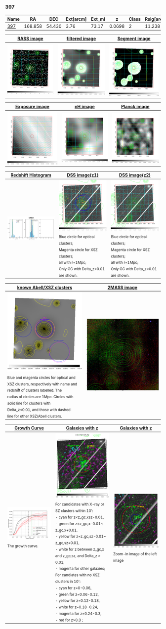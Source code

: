 <div STYLE="page-break-after: always;"></div>

### 397

|Name          |RA          |DEC      | Ext[arcm] | Ext_ml | z    | Class| Rsig[arcmin] | CRsig[c/s] | CR500[c/s] | R500[Mpc] |L500[erg/s]|F500[erg/s/cm^2]| M500[Msun]|Tx[keV]|beta|GC(XSZ,Delta_z<0.01)| GC(OPT,Delta_z<0.01)|GC|alias|
|--------------|------------|------------|---|---|-----------|--------|------|------|----|----|----|----|----|----|----|----|----|----|---|
|[397](script/397.md)     | 168.858       | 54.430       | 3.76    | 73.17   | 0.0698 | 2   | 11.238 |0.162 |0.157 |0.730 |3.647e+43 |3.078e-12 |1.182e+14 |2.426 |0.835 |SPI, |Wen, N, |SPI, |k460|

|[RASS image](../image/397/397_img.pdf)|[filtered image](../image/397/397_fil.pdf)|[Segment image](../image/397/397_seg.pdf)|
|-------------------|--------------------|-------------------|
| <img src="../image/397/397_img.png" width="300">  | <img src="../image/397/397_fil.png" width="300">   | <img src="../image/397/397_seg.png" width="300">  |

|[Exposure image](../image/397/397_mex.pdf)| [nH image](../image/397/397_nh.pdf)| [Planck image](../image/397/397_p.pdf)|
|-------------------|--------------------|-------------------|
|<img src="../image/397/397_mex.png" width="300">   | <img src="../image/397/397_nh.png" width="300">    | <img src="../image/397/397_p.png" width="300"> |

|[Redshift Histogram](../image/397/397_zg.pdf) | [DSS image(z1)](../image/397/397_dss_z1.pdf)      |  [DSS image(z2)](../image/397/397_dss_z2.pdf)    |
|-------------------|--------------------|-------------------|
|<img src="../image/397/397_zg.png" width="300"> |<img src="../image/397/397_dss_z1.png" width="300"> <sub><br>Blue circle for optical clusters; <br>Magenta circle for XSZ clusters; <br>all with r=1Mpc; <br>Only GC with Delta_z<0.01 are shown. </sub>| <img src="../image/397/397_dss_z2.png" width="300"><sub><br>Blue circle for optical clusters; <br>Magenta circle for XSZ clusters; <br>all with r=1Mpc; <br>Only GC with Delta_z<0.01 are shown. </sub> |

|[known Abell/XSZ clusters](../image/397/397_m.pdf) | [2MASS image](../image/397/397_2mass.pdf)      |
|-------------------|-------------------|
|<img src=../image/397/397_m.png width="300"> <sub><br>Blue and magenta circles for optical and <br>XSZ clusters, respectively with name and <br>redshift of clusters labelled. The <br>radius of circles are 1Mpc. Circles with <br>solid line for clusters with <br>Delta_z<0.01, and those with dashed <br>line for other XSZ/Abell clusters.        </sub>|<img src="../image/397/397_2mass.png" width="300">  |

|[Growth Curve](../image/397/397_gca_all.png) |[Galaxies with z](../image/397/397_opt_ned.pdf) |[Galaxies with z](../image/397/397_opt_ned_zoom.pdf) |
|-------------------|-------------------|-------------------|
| <img src="../image/397/397_gca_all.png" width="300"> <sub><br>The growth curve.</sub>| <img src=../image/397/397_opt_ned.png width="300"> <br><sub> For candidates with X-ray or SZ clusters within 10': <br> - cyan for z<z_gc,xsz-0.01, <br> - green for z=z_gc,x-0.01~ z_gc,x+0.01, <br> - yellow for z=z_gc,sz-0.01~ z_gc,sz+0.01, <br> - white for z between z_gc,x and z_gc,sz, and Delta_z > 0.01, <br> - magenta for other galaxies; <br>For candiates with no XSZ clusters in 10': <br> - cyan for z=0-0.06, <br> - green for z=0.06-0.12, <br> - yellow for z=0.12-0.18, <br> - white for z=0.18-0.24, <br> - magenta for z=0.24-0.3, <br> - red for z>0.3 ;  </sub>|<img src=../image/397/397_opt_ned_zoom.png width="300">  <br><sub> Zoom-in image of the left image</sub>|




